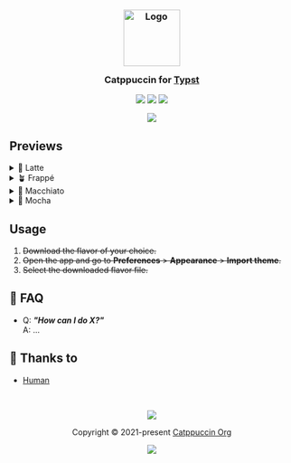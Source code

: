 <h3 align="center">
	<img src="https://raw.githubusercontent.com/catppuccin/catppuccin/main/assets/logos/exports/1544x1544_circle.png" width="100" alt="Logo"/><br/>
	<img src="https://raw.githubusercontent.com/catppuccin/catppuccin/main/assets/misc/transparent.png" height="30" width="0px"/>
	Catppuccin for <a href="https://github.com/catppuccin/typst">Typst</a>
	<img src="https://raw.githubusercontent.com/catppuccin/catppuccin/main/assets/misc/transparent.png" height="30" width="0px"/>
</h3>

<p align="center">
	<a href="https://github.com/catppuccin/template/stargazers"><img src="https://img.shields.io/github/stars/catppuccin/template?colorA=363a4f&colorB=b7bdf8&style=for-the-badge"></a>
	<a href="https://github.com/catppuccin/template/issues"><img src="https://img.shields.io/github/issues/catppuccin/template?colorA=363a4f&colorB=f5a97f&style=for-the-badge"></a>
	<a href="https://github.com/catppuccin/template/contributors"><img src="https://img.shields.io/github/contributors/catppuccin/template?colorA=363a4f&colorB=a6da95&style=for-the-badge"></a>
</p>

<p align="center">
	<img src="https://raw.githubusercontent.com/timetravelpenguin/typst/main/assets/previews/catwalk_composite.webp"/>
</p>

## Previews

<details>
<summary>🌻 Latte</summary>
<img src="https://raw.githubusercontent.com/timetravelpenguin/typst/main/assets/previews/latte.png"/>
</details>
<details>
<summary>🪴 Frappé</summary>
<img src="https://raw.githubusercontent.com/timetravelpenguin/typst/main/assets/previews/frappe.png"/>
</details>
<details>
<summary>🌺 Macchiato</summary>
<img src="https://raw.githubusercontent.com/timetravelpenguin/typst/main/assets/previews/macchiato.png"/>
</details>
<details>
<summary>🌿 Mocha</summary>
<img src="https://raw.githubusercontent.com/timetravelpenguin/typst/main/assets/previews/mocha.png"/>
</details>

## Usage

1. ~~Download the flavor of your choice.~~
2. ~~Open the app and go to **Preferences** > **Appearance** > **Import theme**.~~
3. ~~Select the downloaded flavor file.~~

<!-- The FAQ section is optional. Remove if needed.-->

## 🙋 FAQ

- Q: **_"How can I do X?"_**\
  A: ...

## 💝 Thanks to

- [Human](https://github.com/catppuccin)

&nbsp;

<p align="center">
	<img src="https://raw.githubusercontent.com/catppuccin/catppuccin/main/assets/footers/gray0_ctp_on_line.svg?sanitize=true" />
</p>

<p align="center">
	Copyright &copy; 2021-present <a href="https://github.com/catppuccin" target="_blank">Catppuccin Org</a>
</p>

<p align="center">
	<a href="https://github.com/catppuccin/catppuccin/blob/main/LICENSE"><img src="https://img.shields.io/static/v1.svg?style=for-the-badge&label=License&message=MIT&logoColor=d9e0ee&colorA=363a4f&colorB=b7bdf8"/></a>
</p>
